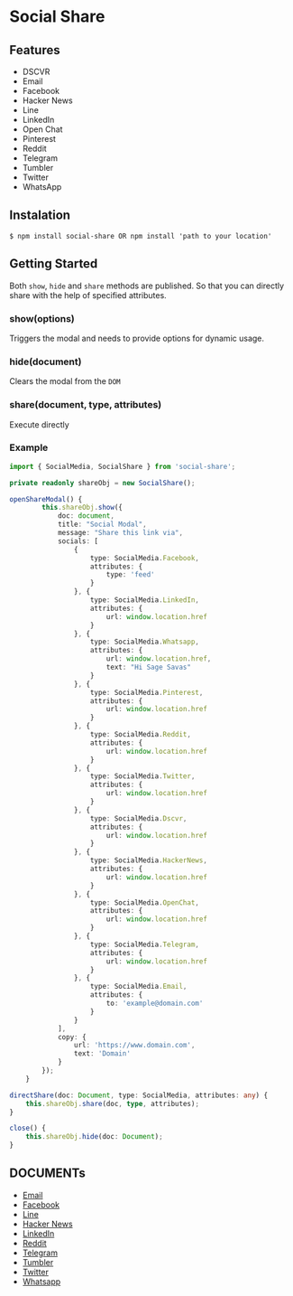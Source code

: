 # Social Share

## Features

- DSCVR
- Email
- Facebook
- Hacker News
- Line
- LinkedIn
- Open Chat
- Pinterest
- Reddit
- Telegram
- Tumbler
- Twitter
- WhatsApp

## Instalation

```
$ npm install social-share OR npm install 'path to your location'
```

## Getting Started

Both `show`, `hide` and `share` methods are published. So that you can directly share with the help of specified attributes.

### show(options)

Triggers the modal and needs to provide options for dynamic usage.

### hide(document)

Clears the modal from the `DOM`

### share(document, type, attributes)

Execute directly 

### Example

```typescript
import { SocialMedia, SocialShare } from 'social-share';

private readonly shareObj = new SocialShare();

openShareModal() {
        this.shareObj.show({
            doc: document,
            title: "Social Modal",
            message: "Share this link via",
            socials: [
                {
                    type: SocialMedia.Facebook,
                    attributes: {
                        type: 'feed'
                    }
                }, {
                    type: SocialMedia.LinkedIn,
                    attributes: {
                        url: window.location.href
                    }
                }, {
                    type: SocialMedia.Whatsapp,
                    attributes: {
                        url: window.location.href,
                        text: "Hi Sage Savas"
                    }
                }, {
                    type: SocialMedia.Pinterest,
                    attributes: {
                        url: window.location.href
                    }
                }, {
                    type: SocialMedia.Reddit,
                    attributes: {
                        url: window.location.href
                    }
                }, {
                    type: SocialMedia.Twitter,
                    attributes: {
                        url: window.location.href
                    }
                }, {
                    type: SocialMedia.Dscvr,
                    attributes: {
                        url: window.location.href
                    }
                }, {
                    type: SocialMedia.HackerNews,
                    attributes: {
                        url: window.location.href
                    }
                }, {
                    type: SocialMedia.OpenChat,
                    attributes: {
                        url: window.location.href
                    }
                }, {
                    type: SocialMedia.Telegram,
                    attributes: {
                        url: window.location.href
                    }
                }, {
                    type: SocialMedia.Email,
                    attributes: {
                        to: 'example@domain.com'
                    }
                }
            ],
            copy: {
                url: 'https://www.domain.com',
                text: 'Domain'
            }
        });
    }

directShare(doc: Document, type: SocialMedia, attributes: any) {
    this.shareObj.share(doc, type, attributes);
}

close() {
    this.shareObj.hide(doc: Document);
}
```

## DOCUMENTs

- [Email](https://en.wikipedia.org/wiki/Mailto)
- [Facebook](https://developers.facebook.com/docs/sharing/reference/share-dialog)
- [Line](https://developers.line.biz/en/docs/line-social-plugins/install-guide/using-line-share-buttons/#using-custom-icons)
- [Hacker News](https://www.igzebedze.com/2012/08/howto-add-hacker-news-share-button-on-wordpress-com/)
- [LinkedIn](https://learn.microsoft.com/en-us/linkedin/marketing/community-management/shares/share-api?view=li-lms-unversioned&tabs=http)
- [Reddit](https://www.reddit.com/submit?url={{some_url}})
- [Telegram](https://core.telegram.org/widgets/share)
- [Tumbler](https://www.tumblr.com/docs/en/share_button)
- [Twitter](https://developer.twitter.com/en/docs/twitter-for-websites/web-intents/overview)
- [Whatsapp](https://faq.whatsapp.com/425247423114725/?locale=en_US&cms_platform=iphone)
